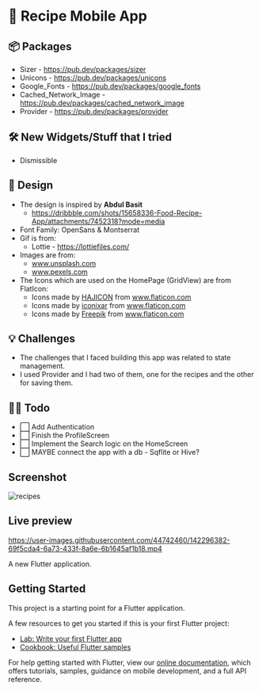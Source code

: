 # :fork_and_knife: Recipe Mobile App

## :package: Packages
- Sizer - https://pub.dev/packages/sizer
- Unicons - https://pub.dev/packages/unicons
- Google_Fonts - https://pub.dev/packages/google_fonts
- Cached_Network_Image - https://pub.dev/packages/cached_network_image
- Provider - https://pub.dev/packages/provider

## :hammer_and_wrench: New Widgets/Stuff that I tried
- Dismissible

##  :art: Design
- The design is inspired by **Abdul Basit**
  - https://dribbble.com/shots/15658336-Food-Recipe-App/attachments/7452318?mode=media
- Font Family: OpenSans & Montserrat
- Gif is from:
  - Lottie - https://lottiefiles.com/
- Images are from:
  - www.unsplash.com
  - www.pexels.com
- The Icons which are used on the HomePage (GridView) are from FlatIcon:
  - <div>Icons made by <a href="https://www.flaticon.com/authors/hajicon" title="HAJICON">HAJICON</a> from <a href="https://www.flaticon.com/" title="Flaticon">www.flaticon.com</a></div>
  - <div>Icons made by <a href="https://www.flaticon.com/authors/iconixar" title="iconixar">iconixar</a> from <a href="https://www.flaticon.com/" title="Flaticon">www.flaticon.com</a></div>
  - <div>Icons made by <a href="https://www.freepik.com" title="Freepik">Freepik</a> from <a href="https://www.flaticon.com/" title="Flaticon">www.flaticon.com</a></div>

## :bulb: Challenges
- The challenges that I faced building this app was related to state management. 
- I used Provider and I had two of them, one for the recipes and the other for saving them. 

## :technologist: Todo
- :white_large_square: Add Authentication
- :white_large_square: Finish the ProfileScreen
- :white_large_square: Implement the Search logic on the HomeScreen
- :white_large_square: MAYBE connect the app with a db - Sqflite or Hive?

## Screenshot
![recipes](https://user-images.githubusercontent.com/44742460/142296014-680b75c5-2d54-4b39-af30-f37ce8286cdc.png)

## Live preview
https://user-images.githubusercontent.com/44742460/142296382-69f5cda4-6a73-433f-8a6e-6b1645af1b18.mp4

A new Flutter application.

## Getting Started

This project is a starting point for a Flutter application.

A few resources to get you started if this is your first Flutter project:

- [Lab: Write your first Flutter app](https://flutter.dev/docs/get-started/codelab)
- [Cookbook: Useful Flutter samples](https://flutter.dev/docs/cookbook)

For help getting started with Flutter, view our
[online documentation](https://flutter.dev/docs), which offers tutorials,
samples, guidance on mobile development, and a full API reference.
